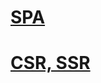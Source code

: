 # [SPA](https://www.youtube.com/watch?v=iE29lbjbow0&list=PLpO7kx5DnyIFyT_q9gVtg4CzYU0EYcI5C&index=17)


# [CSR, SSR](https://goodgid.github.io/Server-Side-Rendering-and-Client-Side-Rendering/)

